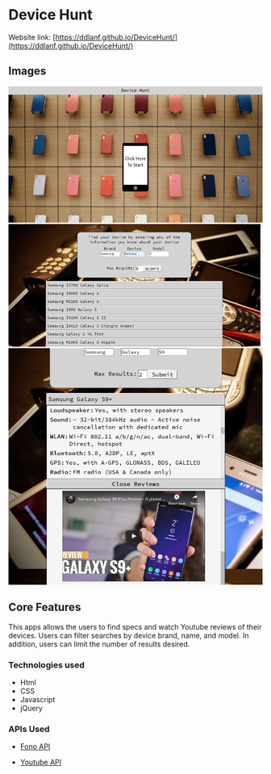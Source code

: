 # **Device Hunt**

Website link: [https://ddlanf.github.io/DeviceHunt/](https://ddlanf.github.io/DeviceHunt/)

## Images
![Screenshot1](/images/Screenshot1.png)
![Screenshot2](/images/Screenshot2.png)
![Screenshot3](/images/Screenshot3.png)

## Core Features
This apps allows the users to find specs and watch Youtube reviews of their devices.
Users can filter searches by device brand, name, and model. In addition, users can limit the number 
of results desired.

### Technologies used
* Html
* CSS
* Javascript
* jQuery

### APIs Used
*  [Fono API](https://fonoapi.freshpixl.com/)

* [Youtube API](https://developers.google.com/youtube/v3)


<!-- Just adding a random comment --><!-- Just adding a random comment -->